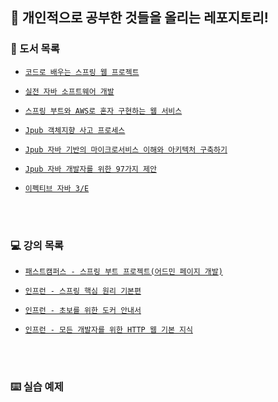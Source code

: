## 📎 개인적으로 공부한 것들을 올리는 레포지토리!


### 📗 도서 목록

  - [`코드로 배우는 스프링 웹 프로젝트`](github.com/JuHyun419/study/tree/master/코드로%20배우는%20스프링%20웹%20프로젝트)
  
  - [`실전 자바 소프트웨어 개발`](github.com/JuHyun419/study/tree/master/실전%20자바%20소프트웨어%20개발)
  
  - [`스프링 부트와 AWS로 혼자 구현하는 웹 서비스`](github.com/JuHyun419/study/tree/master/스프링부트와%20AWS로%20혼자%20구현하는%20웹서비스)

  - [`Jpub 객체지향 사고 프로세스`](github.com/JuHyun419/study/tree/master/객체지향%20사고%20프로세스)

  - [`Jpub 자바 기반의 마이크로서비스 이해와 아키텍처 구축하기`](github.com/JuHyun419/study/tree/master/자바기반의%20마이크로서비스%20이해와%20아키텍처%20구축하기)

  - [`Jpub 자바 개발자를 위한 97가지 제안`](github.com/JuHyun419/study/tree/master/자바%20개발자를%20위한%2097가지%20제안)

  - [`이펙티브 자바 3/E`](github.com/JuHyun419/study/tree/master/이펙티브%20자바%20스터디)


<br><br>


### 💻 강의 목록
  - [`패스트캠퍼스 - 스프링 부트 프로젝트(어드민 페이지 개발)`](github.com/JuHyun419/study/tree/master/(패캠)스프링부트%20어드민)

  - [`인프런 - 스프링 핵심 원리 기본편`](github.com/JuHyun419/study/tree/master/(인프런)스프링%20핵심%20원리%20기본편)

  - [`인프런 - 초보를 위한 도커 안내서`](github.com/JuHyun419/study/tree/master/(인프런)docker)

  - [`인프런 - 모든 개발자를 위한 HTTP 웹 기본 지식`](github.com/JuHyun419/study/tree/master/(인프런)모든%20개발자를%20위한%20HTTP%20웹%20기본지식)


<br><br>


### ⌨️ 실습 예제



